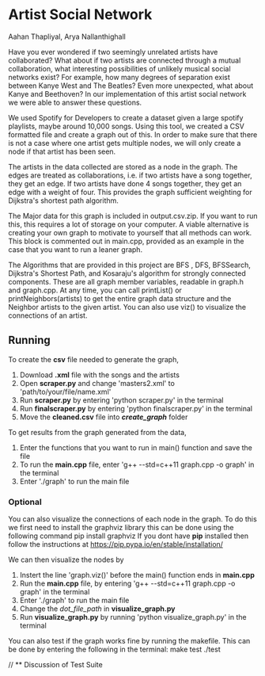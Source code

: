 # Artist Social Network

Aahan Thapliyal, Arya Nallanthighall

Have you ever wondered if two seemingly unrelated artists have collaborated? What about if two artists are connected through a mutual collaboration, what interesting possibilities of unlikely musical social networks exist? For example, how many degrees of separation exist between Kanye West and The Beatles? Even more unexpected, what about Kanye and Beethoven? In our implementation of this artist social network we were able to answer these questions.

We used Spotify for Developers to create a dataset given a large spotify playlists, maybe around 10,000 songs. Using this tool, we created a CSV formatted file and create a graph out of this. In order to make sure that there is not a case where one artist gets multiple nodes, we will only create a node if that artist has been seen.

The artists in the data collected are stored as a node in the graph. The edges are treated as collaborations, i.e. if two artists have a song together, they get an edge. If two artists have done 4 songs together, they get an edge with a weight of four. This provides the graph sufficient weighting for Dijkstra's shortest path algorithm.

The Major data for this graph is included in output.csv.zip. If you want to run this, this requires a lot of storage on your computer. A viable alternative is creating your own graph to motivate to yourself that all methods can work. This block is commented out in main.cpp, provided as an example in the case that you want to run a leaner graph. 

The Algorithms that are provided in this project are BFS , DFS, BFSSearch,  Dijkstra's Shortest Path, and Kosaraju's algorithm for strongly connected components. These are all graph member variables, readable in graph.h and graph.cpp. At any time, you can call printList() or printNeighbors(artists) to get the entire graph data structure and the Neighbor artists to the given artist. You can also use viz() to visualize the connections of an artist.

## Running 

To create the **csv** file needed to generate the graph, 
1. Download **.xml** file with the songs and the artists
2. Open **scraper.py** and change 'masters2.xml' to 'path/to/your/file/name.xml'
3. Run **scraper.py** by entering 'python scraper.py' in the terminal
4. Run **finalscraper.py** by entering 'python finalscraper.py' in the terminal
5. Move the **cleaned.csv** file into ***create_graph*** folder

To get results from the graph generated from the data,
1. Enter the functions that you want to run in main() function and save the file
2. To run the **main.cpp** file, enter 'g++ --std=c++11 graph.cpp -o graph' in the terminal
3. Enter './graph' to run the main file

### Optional

You can also visualize the connections of each node in the graph. To do this we first need to install the graphviz library this can be done using the following command
	pip install graphviz
If you dont have **pip** installed then follow the instructions at https://pip.pypa.io/en/stable/installation/ 

We can then visualize the nodes by
1. Instert the line 'graph.viz()' before the main() function ends in **main.cpp**
2. Run the **main.cpp** file, by entering 'g++ --std=c++11 graph.cpp -o graph' in the terminal
3. Enter './graph' to run the main file
4. Change the *dot_file_path* in **visualize_graph.py** 
5. Run **visualize_graph.py** by running 'python visualize_graph.py' in the terminal

You can also test if the graph works fine by running the makefile. This can be done by entering the following in the terminal:
	make test
	./test


// ** Discussion of Test Suite